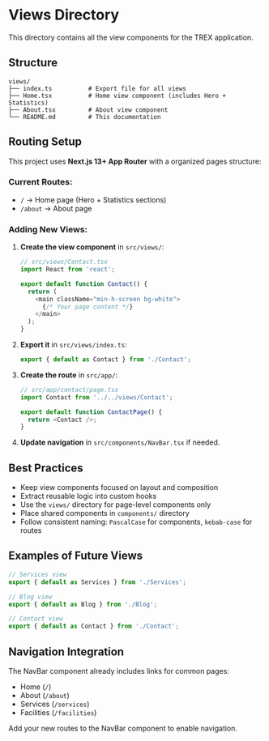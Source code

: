 # Views Directory

This directory contains all the view components for the TREX application.

## Structure

```
views/
├── index.ts          # Export file for all views
├── Home.tsx          # Home view component (includes Hero + Statistics)
├── About.tsx         # About view component
└── README.md         # This documentation
```

## Routing Setup

This project uses **Next.js 13+ App Router** with a organized pages structure:

### Current Routes:
- `/` → Home page (Hero + Statistics sections)
- `/about` → About page

### Adding New Views:

1. **Create the view component** in `src/views/`:
   ```typescript
   // src/views/Contact.tsx
   import React from 'react';

   export default function Contact() {
     return (
       <main className="min-h-screen bg-white">
         {/* Your page content */}
       </main>
     );
   }
   ```

2. **Export it** in `src/views/index.ts`:
   ```typescript
   export { default as Contact } from './Contact';
   ```

3. **Create the route** in `src/app/`:
   ```typescript
   // src/app/contact/page.tsx
   import Contact from '../../views/Contact';

   export default function ContactPage() {
     return <Contact />;
   }
   ```

4. **Update navigation** in `src/components/NavBar.tsx` if needed.

## Best Practices

- Keep view components focused on layout and composition
- Extract reusable logic into custom hooks
- Use the `views/` directory for page-level components only
- Place shared components in `components/` directory
- Follow consistent naming: `PascalCase` for components, `kebab-case` for routes

## Examples of Future Views

```typescript
// Services view
export { default as Services } from './Services';

// Blog view
export { default as Blog } from './Blog';

// Contact view  
export { default as Contact } from './Contact';
```

## Navigation Integration

The NavBar component already includes links for common pages:
- Home (`/`)
- About (`/about`) 
- Services (`/services`)
- Facilities (`/facilities`)

Add your new routes to the NavBar component to enable navigation. 
